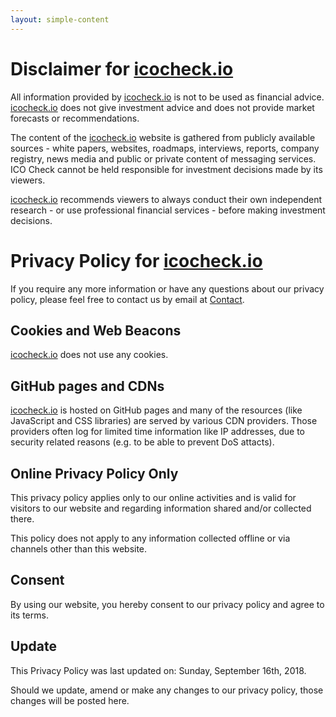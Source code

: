 ```yaml
---
layout: simple-content
---
```


# Disclaimer for [icocheck.io](https://icocheck.io)

All information provided by [icocheck.io](https://icocheck.io) is not to be used as financial advice. [icocheck.io](https://icocheck.io) does not give investment advice and does not provide market forecasts or recommendations.    
         
The content of the [icocheck.io](https://icocheck.io) website is gathered from publicly available sources - white papers, websites, roadmaps, interviews, reports, company registry, news media and public or private content of messaging services. ICO Check cannot be held responsible for investment decisions made by its viewers.    
      
[icocheck.io](https://icocheck.io) recommends viewers to always conduct their own independent research - or use professional financial services - before making investment decisions.     
            
# Privacy Policy for [icocheck.io](https://icocheck.io)
If you require any more information or have any questions about our privacy policy, please feel free to contact us by email at [Contact](mailto:contact@icocheck.io).

## Cookies and Web Beacons
[icocheck.io](https://icocheck.io) does not use any cookies.

## GitHub pages and CDNs
[icocheck.io](https://icocheck.io) is hosted on GitHub pages and many of the resources (like JavaScript and CSS libraries) are served by various CDN providers. Those providers often log for limited time information like IP addresses, due to security related reasons (e.g. to be able to prevent DoS attacts). 

## Online Privacy Policy Only
This privacy policy applies only to our online activities and is valid for visitors to our website and regarding information shared and/or collected there.

This policy does not apply to any information collected offline or via channels other than this website.

## Consent
By using our website, you hereby consent to our privacy policy and agree to its terms.

## Update
This Privacy Policy was last updated on: Sunday, September 16th, 2018.

Should we update, amend or make any changes to our privacy policy, those changes will be posted here.

